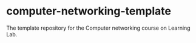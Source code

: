 # computer-networking-template
The template repository for the Computer networking course on Learning Lab.
